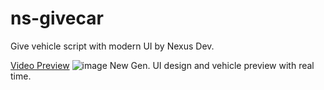 # ns-givecar
Give vehicle script with modern UI by Nexus Dev.

[Video Preview](https://youtu.be/iArCumVHmRE)
![image](https://github.com/user-attachments/assets/70eb3bac-9f47-47c3-8ad9-482eb7a8b023)
New Gen. UI design and vehicle preview with real time.
